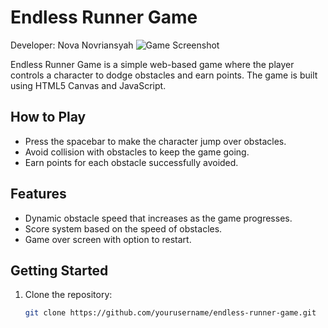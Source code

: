 # Endless Runner Game
Developer: Nova Novriansyah
![Game Screenshot](screenshot.png)

Endless Runner Game is a simple web-based game where the player controls a character to dodge obstacles and earn points. The game is built using HTML5 Canvas and JavaScript.

## How to Play
- Press the spacebar to make the character jump over obstacles.
- Avoid collision with obstacles to keep the game going.
- Earn points for each obstacle successfully avoided.

## Features
- Dynamic obstacle speed that increases as the game progresses.
- Score system based on the speed of obstacles.
- Game over screen with option to restart.

## Getting Started
1. Clone the repository:
   ```bash
   git clone https://github.com/yourusername/endless-runner-game.git
